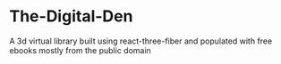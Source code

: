 # The-Digital-Den
A 3d virtual library built using react-three-fiber and populated with free ebooks mostly from the public domain
